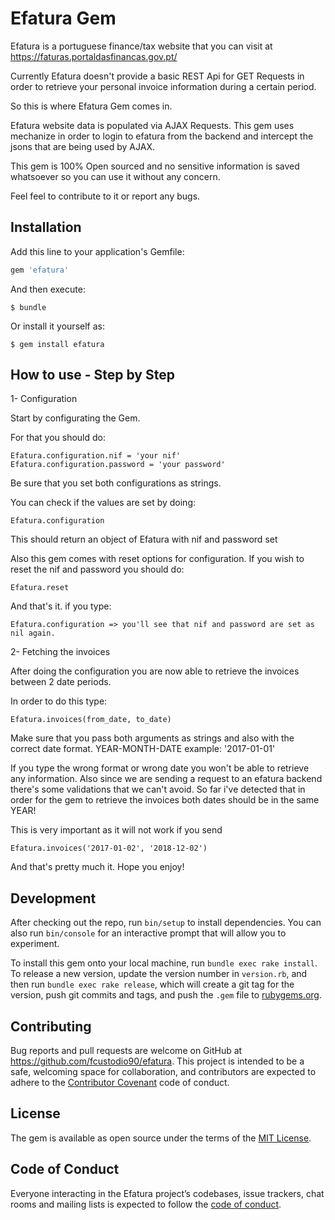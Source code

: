 # Efatura Gem

Efatura is a portuguese finance/tax website that you can visit at https://faturas.portaldasfinancas.gov.pt/

Currently Efatura doesn't provide a basic REST Api for GET Requests in order to retrieve your personal invoice information during a certain period.

So this is where Efatura Gem comes in.

Efatura website data is populated via AJAX Requests. This gem uses mechanize in order to login to efatura from the backend and intercept the jsons that are being used by AJAX.

This gem is 100% Open sourced and no sensitive information is saved whatsoever so you can use it without any concern.

Feel feel to contribute to it or report any bugs.

## Installation

Add this line to your application's Gemfile:

```ruby
gem 'efatura'
```

And then execute:

    $ bundle

Or install it yourself as:

    $ gem install efatura

## How to use - Step by Step

1- Configuration

Start by configurating the Gem.

  For that you should do:

    Efatura.configuration.nif = 'your nif'
    Efatura.configuration.password = 'your password'

  Be sure that you set both configurations as strings.

  You can check if the values are set by doing:

    Efatura.configuration

  This should return an object of Efatura with nif and password set

  Also this gem comes with reset options for configuration. If you wish to reset the nif and password you should do:

    Efatura.reset

  And that's it. if you type:

    Efatura.configuration => you'll see that nif and password are set as nil again.


2- Fetching the invoices

After doing the configuration you are now able to retrieve the invoices between 2 date periods.

  In order to do this type:

    Efatura.invoices(from_date, to_date)

  Make sure that you pass both arguments as strings and also with the correct date format. YEAR-MONTH-DATE example: '2017-01-01'

  If you type the wrong format or wrong date you won't be able to retrieve any information. Also since we are sending a request to an efatura backend there's some validations that we can't avoid. So far i've detected that in order for the gem to retrieve the invoices both dates should be in the same YEAR!

  This is very important as it will not work if you send 

    Efatura.invoices('2017-01-02', '2018-12-02')


And that's pretty much it. Hope you enjoy!


## Development

After checking out the repo, run `bin/setup` to install dependencies. You can also run `bin/console` for an interactive prompt that will allow you to experiment.

To install this gem onto your local machine, run `bundle exec rake install`. To release a new version, update the version number in `version.rb`, and then run `bundle exec rake release`, which will create a git tag for the version, push git commits and tags, and push the `.gem` file to [rubygems.org](https://rubygems.org).

## Contributing

Bug reports and pull requests are welcome on GitHub at https://github.com/fcustodio90/efatura. This project is intended to be a safe, welcoming space for collaboration, and contributors are expected to adhere to the [Contributor Covenant](http://contributor-covenant.org) code of conduct.

## License

The gem is available as open source under the terms of the [MIT License](https://opensource.org/licenses/MIT).

## Code of Conduct

Everyone interacting in the Efatura project’s codebases, issue trackers, chat rooms and mailing lists is expected to follow the [code of conduct](https://github.com/fcustodio90/efatura/blob/master/CODE_OF_CONDUCT.md).
